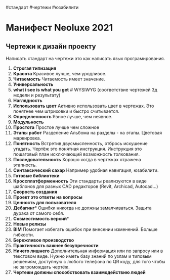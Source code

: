 #стандарт 
#чертежи
#юзабилити

# Манифест Neoluxe 2021

## Чертежи к дизайн проекту

Написать стандарт на чертежи это как написать язык програмирования.  

1. **Строгая типизация** 
2. **Красота** Красивое лучше, чем уродливое.
3. **Читаемость**  Читаемость имеет значение.
4. **Универсальность**
5. **what i see is what you get** # WYSIWYG (соответствие чертежей 3д модели и результату)
6. **Наглядность**
7. **Использовать цвет** Активно использовать цвет в чертежах. Это понятнее чем штриховки и быстро считывается.
8. **Определенность** Явное лучше, чем неявное.
9. **Модульность**
10. **Простота** Простое лучше чем сложное
11. **Этапы работ** Разделение Альбома на разделы - на этапы. Цветовая маркировка.
12. **Понятность**  Встретив двусмысленность, отбрось искушение угадать. Чертёж это понятная инструкция. Инструкция это пошаговый план исключающий возможность толкования.
13. **Последовательность** Хорошо когда в чертежах отражена этапность.
14. **Синтаксический сахар** Например удобная навигация, юзабилити.
15. **Готовые библиотеки**
16. **Кроссплатформенность** Эти стандарты реализуются в виде шаблонов для разных CAD редакторов (Revit, Archicad, Autocad...)
17. **Скорость создания**
18. **Проект это ответы на вопросы**
19. **Ценность для пользователя**
20. **Дебагинг*** Ошибки никогда не должны замалчиваться. Защита дурака от самого себя.
21. **Совместимость версий***
22. **Новые релизы**
23. **BIM** Помогает избегать ошибок при внесении изменений. Больше гибкости.
24. **Бережливое производство**
25. **Практичность важнее безупречности**
26. **Ничего лишнего** Дополнительная информация или по запросу или в текстовом виде. Нужно иметь базу знаний по узлам и типовым решениям, доступную с любого телефона по QR коду, для того чтобы не загромождать чертёж.
27. **Чертежи должны способствовать взаимодействию людей** 